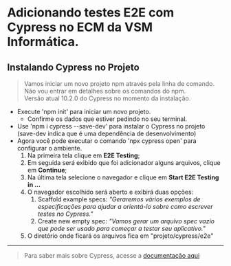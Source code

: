 # Adicionando testes E2E com Cypress no ECM da VSM Informática.
## Instalando Cypress no Projeto

> Vamos iniciar um novo projeto npm através pela linha de comando. <br>
> Não vou entrar em detalhes sobre os comandos do npm. <br>
> Versão atual 10.2.0 do Cypress no momento da instalação. <br>

- Execute 'npm init' para iniciar um novo projeto.
  - Confirme os dados que estiver pedindo no seu terminal.
- Use 'npm i cypress --save-dev' para instalar o Cypress no projeto (save-dev indica que é uma dependência de desenvolvimento)
- Agora você pode executar o comando 'npx cypress open' para configurar o ambiente.
  1. Na primeira tela clique em **E2E Testing**;
  2. Em seguida será exibido que foi adicionador alguns arquivos, clique em **Continue**;
  3. Na última tela selecione o navegador e clique em **Start E2E Testing in ...**
  4. O navegador escolhido será aberto e exibirá duas opções:
     1. Scaffold example specs: *"Geraremos vários exemplos de especificações para ajudar a orientá-lo sobre como escrever testes no Cypress."*
     2. Create new empty spec: *"Vamos gerar um arquivo spec vazio que pode ser usado para começar a testar seu aplicativo."*
  5. O diretório onde ficará os arquivos fica em "projeto/cypress/e2e"

<hr>

> Para saber mais sobre Cypress, acesse a [documentação aqui](https://docs.cypress.io/guides/overview/why-cypress)
